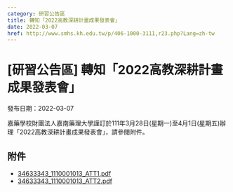 ```yaml
---
category: 研習公告區
title: 轉知「2022高教深耕計畫成果發表會」
date: 2022-03-07
href: http://www.smhs.kh.edu.tw/p/406-1000-3111,r23.php?Lang=zh-tw
---
```


# [研習公告區] 轉知「2022高教深耕計畫成果發表會」

發布日期：2022-03-07

嘉藥學校財團法人嘉南藥理大學謹訂於111年3月28日(星期一)至4月1日(星期五)辦理「2022高教深耕計畫成果發表會」，請參閱附件。

## 附件

- [34633343_1110001013_ATT1.pdf](https://www.smhs.kh.edu.tw/var/file/0/1000/attach/7/pta_2878_33509_39326.pdf)
- [34633343_1110001013_ATT2.pdf](https://www.smhs.kh.edu.tw/var/file/0/1000/attach/7/pta_2879_2728844_39326.pdf)
